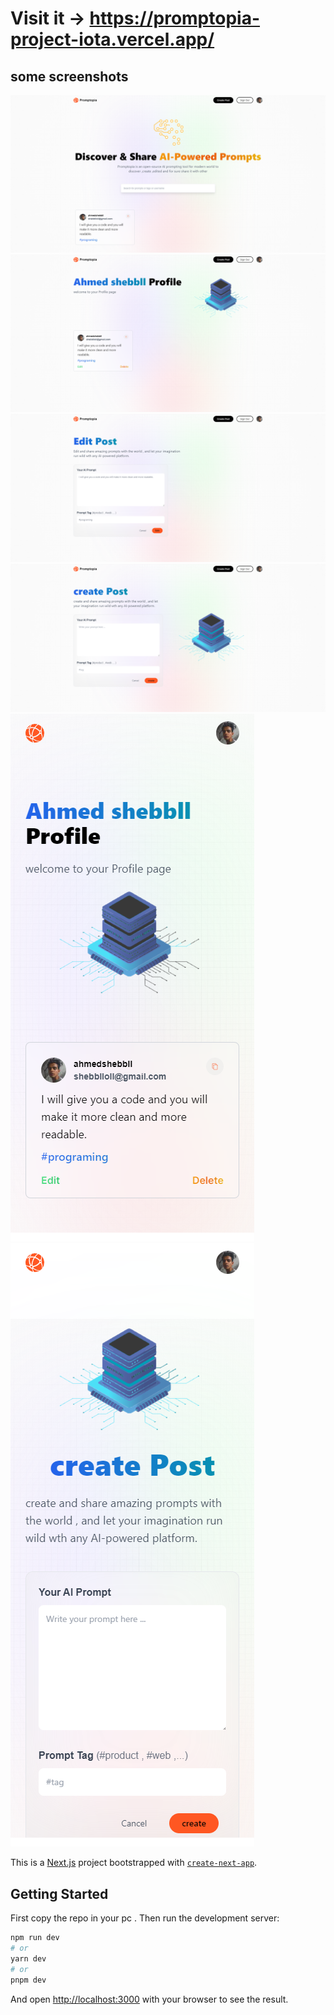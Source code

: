 # Visit it -> https://promptopia-project-iota.vercel.app/

## some screenshots
![alt text](https://github.com/shebll/PromptopiaProject/blob/master/public/assets/images/promptobia1.png)
![alt text](https://github.com/shebll/PromptopiaProject/blob/master/public/assets/images/Profile.png)
![alt text](https://github.com/shebll/PromptopiaProject/blob/master/public/assets/images/edit.png)
![alt text](https://github.com/shebll/PromptopiaProject/blob/master/public/assets/images/createPost.png)
![alt text](https://github.com/shebll/PromptopiaProject/blob/master/public/assets/images/ProfileMobile.png)
![alt text](https://github.com/shebll/PromptopiaProject/blob/master/public/assets/images/createPostMobile.png)

This is a [Next.js](https://nextjs.org/) project bootstrapped with [`create-next-app`](https://github.com/vercel/next.js/tree/canary/packages/create-next-app).

## Getting Started

First copy the repo in your pc .
Then run the development server:

```bash
npm run dev
# or
yarn dev
# or
pnpm dev
```

And open [http://localhost:3000](http://localhost:3000) with your browser to see the result.

